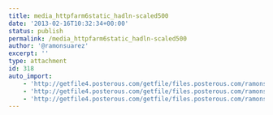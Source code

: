 ```yaml
---
title: media_httpfarm6static_hadln-scaled500
date: '2013-02-16T10:32:34+00:00'
status: publish
permalink: /media_httpfarm6static_hadln-scaled500
author: '@ramonsuarez'
excerpt: ''
type: attachment
id: 318
auto_import:
    - 'http://getfile4.posterous.com/getfile/files.posterous.com/ramonsuarez/knjkhirCwBCsfFthHvijDolkGAEoJqEdIqfzlEwIkEstvzppewvpCmHoJBAz/media_httpfarm6static_haDln.jpg.scaled500.jpg'
    - 'http://getfile4.posterous.com/getfile/files.posterous.com/ramonsuarez/knjkhirCwBCsfFthHvijDolkGAEoJqEdIqfzlEwIkEstvzppewvpCmHoJBAz/media_httpfarm6static_haDln.jpg.scaled500.jpg'
    - 'http://getfile4.posterous.com/getfile/files.posterous.com/ramonsuarez/knjkhirCwBCsfFthHvijDolkGAEoJqEdIqfzlEwIkEstvzppewvpCmHoJBAz/media_httpfarm6static_haDln.jpg.scaled500.jpg'
---
```

<!DOCTYPE html PUBLIC "-//W3C//DTD HTML 4.0 Transitional//EN" "http://www.w3.org/TR/REC-html40/loose.dtd">
<?xml encoding="UTF-8">
